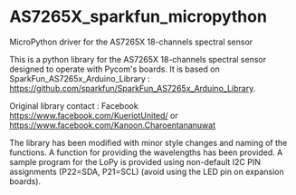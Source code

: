 # AS7265X_sparkfun_micropython
MicroPython driver for the AS7265X 18-channels spectral sensor

This is a python library for the AS7265X 18-channels spectral sensor designed to operate with Pycom's boards. It is based on SparkFun_AS7265x_Arduino_Library : https://github.com/sparkfun/SparkFun_AS7265x_Arduino_Library.


Original library contact : Facebook https://www.facebook.com/KueriotUnited/ or https://www.facebook.com/Kanoon.Charoentananuwat


The library has been modified with minor style changes and naming of the functions. A function for providing the wavelengths has been provided.
A sample program for the LoPy is provided using non-default I2C PIN assignments (P22=SDA, P21=SCL) (avoid using the LED pin on expansion boards).
